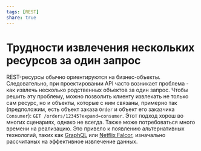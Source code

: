 ```yaml
---
tags: [REST]
share: true
---
```

# Трудности извлечения нескольких ресурсов за один запрос
REST-ресурсы обычно ориентируются на бизнес-объекты. Следовательно, при проектировании API часто возникает проблема - как извлечь несколько родственных объектов за один запрос.
Чтобы решить эту проблему, можно позволить клиенту извлекать не только сам ресурс, но и объекты, которые с ним связаны, примерно так (предположим, есть объект заказа `Order` и объект его заказчика `Consumer`): `GET /orders/12345?expand=consumer`. Этот подход хорош во многих сценариях, однако не всегда. Также може потребоваться много времени на реализацию. Это привело к появлению альтернативных технологий, таких как [GraphQL](https://graphql.org/) или [Netflix Falcor](https://netflix.github.io/falcor/), изначально рассчитаных на эффективное извлечение данных.